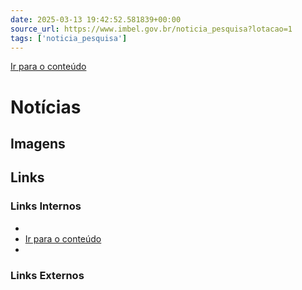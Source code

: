 ```yaml
---
date: 2025-03-13 19:42:52.581839+00:00
source_url: https://www.imbel.gov.br/noticia_pesquisa?lotacao=1
tags: ['noticia_pesquisa']
---
```


[](https://www.imbel.gov.br/noticia_pesquisa?lotacao=1)
[Ir para o conteúdo](https://www.imbel.gov.br/noticia_pesquisa?lotacao=1#conteudo)
#  Notícias 
[ ](https://www.imbel.gov.br/noticia_pesquisa?lotacao=1#home)


## Imagens



## Links

### Links Internos

- [](https://www.imbel.gov.br/noticia_pesquisa?lotacao=1)
- [Ir para o conteúdo](https://www.imbel.gov.br/noticia_pesquisa?lotacao=1#conteudo)
- [](https://www.imbel.gov.br/noticia_pesquisa?lotacao=1#home)

### Links Externos


